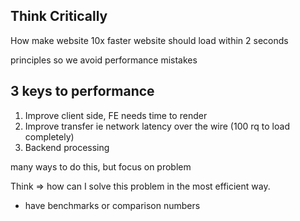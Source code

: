 ## Think Critically

How make website 10x faster
website should load within 2 seconds

principles so we avoid performance mistakes

## 3 keys to performance

1. Improve client side, FE needs time to render
2. Improve transfer ie network latency over the wire (100 rq to load completely)
3. Backend processing

many ways to do this, but focus on problem

Think => how can I solve this problem in the most efficient way.
  - have benchmarks or comparison numbers



